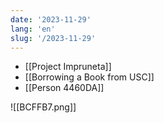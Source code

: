 ```yaml
---
date: '2023-11-29'
lang: 'en'
slug: '/2023-11-29'
---
```


- [[Project Impruneta]]
- [[Borrowing a Book from USC]]
- [[Person 4460DA]]

![[BCFFB7.png]]
